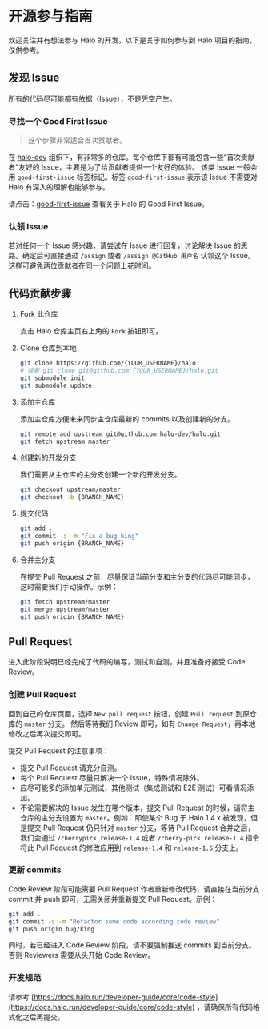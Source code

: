 # 开源参与指南

欢迎关注并有想法参与 Halo 的开发，以下是关于如何参与到 Halo 项目的指南，仅供参考。

## 发现 Issue

所有的代码尽可能都有依据（Issue），不是凭空产生。

### 寻找一个 Good First Issue

> 这个步骤非常适合首次贡献者。

在 [halo-dev](https://github.com/halo-dev) 组织下，有非常多的仓库。每个仓库下都有可能包含一些“首次贡献者”友好的 Issue，主要是为了给贡献者提供一个友好的体验。 该类 Issue
一般会用 `good-first-issue` 标签标记。标签 `good-first-issue` 表示该 Issue 不需要对 Halo 有深入的理解也能够参与。

请点击：[good-first-issue](https://github.com/issues?q=org%3Ahalo-dev+is%3Aopen+is%3Aissue+label%3A%22good+first+issue%22+no%3Aassignee+)
查看关于 Halo 的 Good First Issue。

### 认领 Issue

若对任何一个 Issue 感兴趣，请尝试在 Issue 进行回复，讨论解决 Issue 的思路。确定后可直接通过 `/assign` 或者 `/assign @GitHub 用户名` 认领这个
Issue。这样可避免两位贡献者在同一个问题上花时间。

## 代码贡献步骤

1. Fork 此仓库

   点击 Halo 仓库主页右上角的 `Fork` 按钮即可。

2. Clone 仓库到本地

   ```bash
   git clone https://github.com/{YOUR_USERNAME}/halo
   # 或者 git clone git@github.com:{YOUR_USERNAME}/halo.git
   git submodule init
   git submodule update
   ```

3. 添加主仓库

   添加主仓库方便未来同步主仓库最新的 commits 以及创建新的分支。

    ```bash
    git remote add upstream git@github.com:halo-dev/halo.git
    git fetch upstream master
    ```

6. 创建新的开发分支

   我们需要从主仓库的主分支创建一个新的开发分支。

    ```bash
    git checkout upstream/master
    git checkout -b {BRANCH_NAME}
    ```

7. 提交代码

    ```bash
    git add .
    git commit -s -m "Fix a bug king"
    git push origin {BRANCH_NAME}
    ```

8. 合并主分支

   在提交 Pull Request 之前，尽量保证当前分支和主分支的代码尽可能同步，这时需要我们手动操作。示例：

    ```bash
    git fetch upstream/master
    git merge upstream/master
    git push origin {BRANCH_NAME}
    ```

## Pull Request

进入此阶段说明已经完成了代码的编写，测试和自测，并且准备好接受 Code Review。

### 创建 Pull Request

回到自己的仓库页面，选择 `New pull request` 按钮，创建 `Pull request` 到原仓库的 `master` 分支。
然后等待我们 Review 即可，如有 `Change Request`，再本地修改之后再次提交即可。

提交 Pull Request 的注意事项：

- 提交 Pull Request 请充分自测。
- 每个 Pull Request 尽量只解决一个 Issue，特殊情况除外。
- 应尽可能多的添加单元测试，其他测试（集成测试和 E2E 测试）可看情况添加。
- 不论需要解决的 Issue 发生在哪个版本，提交 Pull Request 的时候，请将主仓库的主分支设置为 `master`。例如：即使某个 Bug 于 Halo 1.4.x 被发现，但是提交 Pull Request 仍只针对
  `master` 分支，等待 Pull Request 合并之后，我们会通过 `/cherrypick release-1.4` 或者 `/cherry-pick release-1.4` 指令将此 Pull Request
  的修改应用到 `release-1.4` 和 `release-1.5` 分支上。

### 更新 commits

Code Review 阶段可能需要 Pull Request 作者重新修改代码，请直接在当前分支 commit 并 push 即可，无需关闭并重新提交 Pull Request。示例：

```bash
git add .
git commit -s -m "Refactor some code according code review"
git push origin bug/king
```

同时，若已经进入 Code Review 阶段，请不要强制推送 commits 到当前分支。否则 Reviewers 需要从头开始 Code Review。

### 开发规范

请参考 [https://docs.halo.run/developer-guide/core/code-style](https://docs.halo.run/developer-guide/core/code-style)
，请确保所有代码格式化之后再提交。
